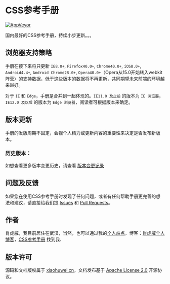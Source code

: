 # CSS参考手册

[![AppVeyor](https://img.shields.io/appveyor/ci/doyoe/css-handbook.svg)](https://ci.appveyor.com/project/doyoe/css-handbook)

国内最好的CSS参考手册，持续小步更新。。。

## 浏览器支持策略

手册在接下来将只更新 `IE8.0+`, `Firefox40.0+`, `Chrome40.0+`, `iOS8.0+`, `Android4.4+`, `Android Chrome28.0+`, `Opera40.0+`（Opera从15.0开始转入webkit阵营）的支持数据，低于这些版本的数据将不再更新，共同期望未来前端的环境越来越好。

对于 `IE` 和 `Edge`，手册是合并到一起体现的。`IE11.0 及之前` 的版本为 `IE 浏览器`，`IE12.0 及以后` 的版本为 `Edge 浏览器`，阅读者可根据版本来确定。

## 版本更新

手册的发版周期不固定，会视个人精力或更新内容的重要性来决定是否发布新版本。

### 历史版本：

如想查看更多版本变更历史，请查看 [版本变更记录](http://css.xiaohuwei.cn/introduction/change-list.htm)


## 问题及反馈

如果您在使用CSS参考手册时发现了任何问题，或者有任何帮助手册更完善的想法和建议，请直接给我们提 [Issues](https://github.com/xiaohuwei1/xiaohuwei/) 和 [Pull Requests](https://github.com/xiaohuwei1/xiaohuwei/)。


## 作者

肖虎威，我目前居住在武汉，当然，也可以通过我的[个人站点](http://www.xiaohuwei.cn)，博客：[肖虎威个人博客](http://blog.xiaohuwei.cn)，[CSS参考手册](http://css.xiaohuwei.cn) 找到我.

## 版本许可

源码和文档版权属于 [xiaohuwei.cn](http://www.xiaohuwei.cn)。文档发布基于 [Apache License 2.0](http://www.apache.org/licenses/LICENSE-2.0) 开源协议。

